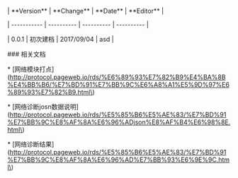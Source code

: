 \| \*\*Version\*\* \| \*\*Change\*\* \| \*\*Date\*\*   \| \*\*Editor\*\* \|

\| ----------- \| ---------- \| ---------- \| ---------- \|

\| 0.0.1 \| 初次建档  \| 2017/09/04 \| asd        \|



\#\#\# 相关文档



\* \[网络模块打点\]\(http://protocol.pageweb.io/rds/%E6%89%93%E7%82%B9%E4%BA%8B%E4%BB%B6/%E7%BD%91%E7%BB%9C%E6%A8%A1%E5%9D%97%E6%89%93%E7%82%B9.html\)

\* \[网络诊断josn数据说明\]\(http://protocol.pageweb.io/rds/%E5%85%B6%E5%AE%83/%E7%BD%91%E7%BB%9C%E8%AF%8A%E6%96%ADjson%E8%AF%B4%E6%98%8E.html\)

\* \[网络诊断结果\]\(http://protocol.pageweb.io/rds/%E5%85%B6%E5%AE%83/%E7%BD%91%E7%BB%9C%E8%AF%8A%E6%96%AD%E7%BB%93%E6%9E%9C.html\)



